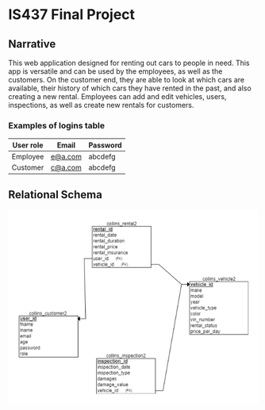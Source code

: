 # IS437 Final Project

## Narrative 
 
This web application designed for renting out cars to people in need.
This app is versatile and can be used by the employees, as well as the customers. 
On the customer end, they are able to look at which cars are available, their history of which cars they have rented in the past, and also creating a new rental. 
Employees can add and edit vehicles, users, inspections, as well as create new rentals for customers. 

### Examples of logins table

User role | Email | Password |
-----------| ---------- | ----------
Employee | e@a.com | abcdefg
Customer | c@a.com | abcdefg


## Relational Schema

![Schema used in final database](/docs/schema.jpg)

